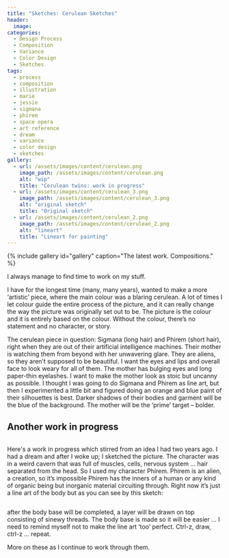 ```yaml
---
title: "Sketches: Cerulean Sketches"
header:
  image: 
categories: 
  - Design Process
  - Composition
  - Variance
  - Color Design
  - Sketches
tags:
  - process
  - composition
  - illustration
  - marie
  - jessie
  - sigmana
  - phirem
  - space opera
  - art reference
  - dream
  - variance
  - color design
  - sketches
gallery:
  - url: /assets/images/content/cerulean.png
    image_path: /assets/images/content/cerulean.png
    alt: "wip"
    title: "Cerulean twins: work in progress"
  - url: /assets/images/content/cerulean_3.png
    image_path: /assets/images/content/cerulean_3.png
    alt: "original sketch"
    title: "Original sketch"
  - url: /assets/images/content/cerulean_2.png
    image_path: /assets/images/content/cerulean_2.png
    alt: "lineart"
    title: "Lineart for painting"
---
```


{% include gallery id="gallery" caption="The latest work. Compositions." %}	

I always manage to find time to work on my stuff.

I have for the longest time (many, many years), wanted to make a more ‘artistic’ piece, where the main colour was a blaring cerulean. A lot of times I let colour guide the entire process of the picture, and it can really change the way the picture was originally set out to be. The picture is the colour and it is entirely based on the colour. Without the colour, there’s no statement and no character, or story.

The cerulean piece in question: Sigmana (long hair) and Phirem (short hair), right when they are out of their artificial intelligence machines. Their mother is watching them from beyond with her unwavering glare. They are aliens, so they aren’t supposed to be beautiful. I want the eyes and lips and overall face to look weary for all of them. The mother has bulging eyes and long paper-thin eyelashes. I want to make the mother look as stoic but uncanny as possible. 
I thought I was going to do Sigmana and Phirem as line art, but then I experimented a little bit and figured doing an orange and blue paint of their silhouettes is best. Darker shadows of their bodies and garment will be the blue of the background. The mother will be the ‘prime’ target – bolder.

## Another work in progress

<img src="{{ stuffostuff.com }}{{ site.baseurl }}/assets/images/content/nerve.png" alt="">

Here's a work in progress which stirred from an idea I had two years ago. I had a dream and after I woke up; I sketched the picture. The character was in a weird cavern that was full of muscles, cells, nervous system … hair separated from the head. So I used my character Phirem. Phirem is an alien, a creation, so it’s impossible Phirem has the inners of a human or any kind of organic being but inorganic material circuiting through.
Right now it’s just a line art of the body but as you can see by this sketch:

<img src="{{ stuffostuff.com }}{{ site.baseurl }}/assets/images/content/nerve_2.png" alt="">

after the body base will be completed, a layer will be drawn on top consisting of sinewy threads.  The body base is made so it will be easier ... I need to remind myself not to make the line art ‘too’ perfect. Ctrl-z, draw, ctrl-z … repeat.

More on these as I continue to work through them.

  
